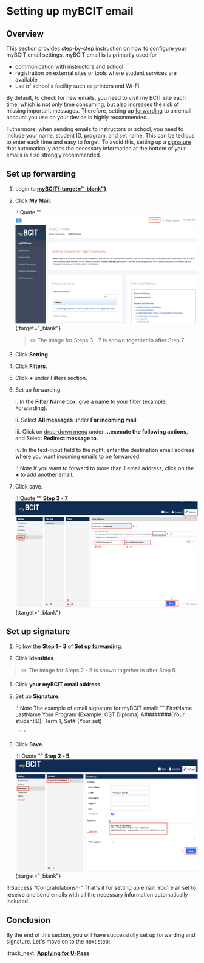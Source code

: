 # **Setting up myBCIT email**

## Overview

This section provides step-by-step instruction on how to configure your myBCIT email settings. myBCIT email is is primarily used for 

- communication with instructors and school 
- registration on external sites or tools where student services are available
- use of school's facility such as printers and Wi-Fi.

By default, to check for new emails, you need to visit my BCIT site each time, which is not only time consuming, but also increases the risk of missing important messages. Therefore, setting up [forwarding](glossary.md\#forwarding) to an email account you use on your device is highly recommended. 

Futhermore, when sending emails to instructors or school, you need to include your name, student ID, program, and set name. This can be tedious to enter each time and easy to forget. To avoid this, setting up a [signature](glossary.md\#signature) that automatically adds the necessary information at the bottom of your emails is also strongly recommended.

## Set up forwarding

1. Login to **<u>[myBCIT](https://my.bcit.ca){:target="_blank"}</u>**.

2. Click **My Mail**.

    !!!Quote ""
        [![Click My Mail](..\Assets\setting-up-email-image\click-my-mail.png)](..\Assets\setting-up-email-image\click-my-mail.png){:target="_blank"}

    
     > ✏️ The image for Steps 3 - 7 is shown together in after Step 7.
3. Click **Setting**.

4. Click **Filters**.

5. Click **+** under Filters section.

6. Set up forwarding.

    i. In the **Filter Name** box, give a name to your filter (example: Forwarding).

    ii. Select **All messages** under **For incoming mail**.

    iii. Click on [drop-down menu](glossary/#drop-down-menu) under **...execute the following actions**, and Select **Redirect message to**.

    iv. In the text-input field to the right, enter the destination email address where you want incoming emails to be forwarded.
    
    !!!Note
        If you want to forward to more than 1 email address, click on the **+** to add another email.

7. Click save.

    !!!Quote ""
        **Step 3 - 7**
        [![Click My Mail](..\Assets\setting-up-email-image\click-setting.png)](..\Assets\setting-up-email-image\click-setting.png){:target="_blank"}

## Set up signature

1. Follow the **Step 1 - 3** of **[Set up forwarding](#set-up-forwarding)**.

2. Click **Identities**.
> ✏️ The image for Steps 2 - 5 is shown together in after Step 5.

1. Click **your myBCIT email address**.

3. Set up **Signature**.

    !!!Note
        The example of email signature for myBCIT email:
        ```
        FirstName LastName
        Your Program (Example: CST Diploma)
        A########(Your studentID), Term 1, Set# (Your set)

        ```

4. Click **Save**.

    !!! Quote ""
        **Step 2 - 5**
        [![Set Up Signature](..\Assets\setting-up-email-image\set-up-signature.png)](..\Assets\setting-up-email-image\set-up-signature.png){:target="_blank"}

!!!Success "Congratulations✨"
    That's it for setting up email! You're all set to receive and send emails with all the necessary information automatically included.

## Conclusion
By the end of this section, you will have successfully set up forwarding and signature. Let's move on to the next step: 

:track_next: **[Applying for U-Pass](applying-for-upass.md)**
